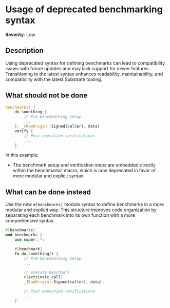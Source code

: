 # Usage of deprecated benchmarking syntax

**Severity**: Low

## Description

Using deprecated syntax for defining benchmarks can lead to compatibility issues with future updates and may lack
support for newer features. Transitioning to the latest syntax enhances readability, maintainability, and compatibility
with the latest Substrate tooling.

## What should not be done

```rust
benchmarks! {
	do_something {
        // Pre-benchmarking setup
        ...
	}: _(RawOrigin::Signed(caller), data)
	verify {
        // Post-execution verifications
		...
	}
```

In this example:

- The benchmark setup and verification steps are embedded directly within the benchmarks! macro, which is now deprecated
  in favor of more modular and explicit syntax.

## What can be done instead

Use the new `#[benchmarks]` module syntax to define benchmarks in a more modular and explicit way. This structure
improves code organization by separating each benchmark into its own function with a more comprehensive syntax.

```rust
#[benchmarks]
mod benchmarks {
	use super::*;

	#[benchmark]
	fn do_something() {
        // Pre-benchmarking setup
        ...

        // execute benchmark
		#[extrinsic_call]
		_(RawOrigin::Signed(caller), data);

        // Post execution verifications
        ...
	}
```
